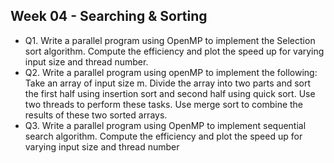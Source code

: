 ## Week 04 - Searching & Sorting

- Q1. Write a parallel program using OpenMP to implement the Selection sort algorithm. Compute the efficiency and plot the speed up for varying input size and thread number.
- Q2. Write a parallel program using openMP to implement the following: Take an array of input size m. Divide the array into two parts and sort the first half using insertion sort and second half using quick sort. Use two threads to perform these tasks. Use merge sort to combine the results of these two sorted arrays.
- Q3. Write a parallel program using OpenMP to implement sequential search algorithm. Compute the efficiency and plot the speed up for varying input size and thread number
